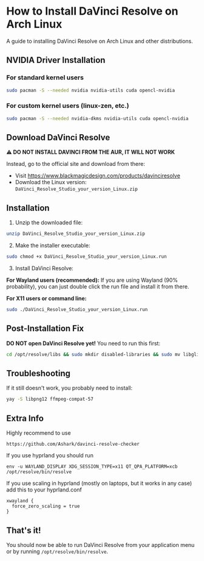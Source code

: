 # How to Install DaVinci Resolve on Arch Linux

A guide to installing DaVinci Resolve on Arch Linux and other distributions.

## NVIDIA Driver Installation

### For standard kernel users
```bash
sudo pacman -S --needed nvidia nvidia-utils cuda opencl-nvidia
```

### For custom kernel users (linux-zen, etc.)
```bash
sudo pacman -S --needed nvidia-dkms nvidia-utils cuda opencl-nvidia
```

## Download DaVinci Resolve

**⚠️ DO NOT INSTALL DAVINCI FROM THE AUR, IT WILL NOT WORK**

Instead, go to the official site and download from there:
- Visit https://www.blackmagicdesign.com/products/davinciresolve
- Download the Linux version: `DaVinci_Resolve_Studio_your_version_Linux.zip`

## Installation

1. Unzip the downloaded file:
```bash
unzip DaVinci_Resolve_Studio_your_version_Linux.zip
```

2. Make the installer executable:
```bash
sudo chmod +x DaVinci_Resolve_Studio_your_version_Linux.run
```

3. Install DaVinci Resolve:

**For Wayland users (recommended):**
If you are using Wayland (90% probability), you can just double click the run file and install it from there.

**For X11 users or command line:**
```bash
sudo ./DaVinci_Resolve_Studio_your_version_Linux.run
```

## Post-Installation Fix

**DO NOT open DaVinci Resolve yet!** You need to run this first:

```bash
cd /opt/resolve/libs && sudo mkdir disabled-libraries && sudo mv libglib* libgio* libgmodule* disabled-libraries
```

## Troubleshooting

If it still doesn't work, you probably need to install:
```bash
yay -S libpng12 ffmpeg-compat-57
```

## Extra Info

Highly recommend to use 

```
https://github.com/Ashark/davinci-resolve-checker
```

If you use hyprland you should run 

```
env -u WAYLAND_DISPLAY XDG_SESSION_TYPE=x11 QT_QPA_PLATFORM=xcb /opt/resolve/bin/resolve
```

If you use scaling in hyprland (mostly on laptops, but it works in any case)
add this to your hyprland.conf
```
xwayland {
  force_zero_scaling = true
}
```

## That's it!

You should now be able to run DaVinci Resolve from your application menu or by running `/opt/resolve/bin/resolve`.
